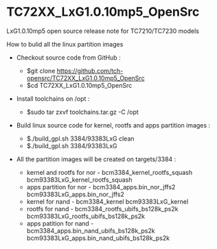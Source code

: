 # TC72XX_LxG1.0.10mp5_OpenSrc
LxG1.0.10mp5 open source release note for TC7210/TC7230 models

How to bulid all the linux partition images

* Checkout source code from GitHub :
	* $git clone https://github.com/tch-opensrc/TC72XX_LxG1.0.10mp5_OpenSrc
	* $cd TC72XX_LxG1.0.10mp5_OpenSrc

* Install toolchains on /opt :
	* $sudo tar zxvf toolchains.tar.gz -C /opt

* Build linux source code for kernel, rootfs and apps partition images :
	* $./build_gpl.sh 3384/93383LxG clean
	* $./build_gpl.sh 3384/93383LxG
	
* All the partition images will be created on targets/3384 :
	* kernel and rootfs for nor - bcm3384_kernel_rootfs_squash
								  bcm93383LxG_kernel_rootfs_squash
	* apps partition for nor    - bcm3384_apps.bin_nor_jffs2
								  bcm93383LxG_apps.bin_nor_jffs2
	* kernel for nand           - bcm3384_kernel
								  bcm93383LxG_kernel
	* rootfs for nand           - bcm3384_rootfs_ubifs_bs128k_ps2k
								  bcm93383LxG_rootfs_ubifs_bs128k_ps2k
	* apps patition for nand    - bcm3384_apps.bin_nand_ubifs_bs128k_ps2k
								  bcm93383LxG_apps.bin_nand_ubifs_bs128k_ps2k
